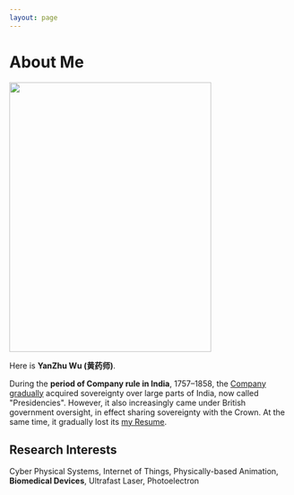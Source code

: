 ```yaml
---
layout: page
---
```


# About Me

<img src="https://cerulean0242.github.io/wuyanzhu.jpg" class="floatpic" width="360" height="480">

Here is **YanZhu Wu (黄药师)**.


During the **period of Company rule in India**, 1757–1858, the [Company gradually](https://en.wikipedia.org/wiki/Presidencies_and_provinces_of_British_India) acquired sovereignty over large parts of India, now called "Presidencies". However, it also increasingly came under British government oversight, in effect sharing sovereignty with the Crown. At the same time, it gradually lost its [my Resume](https://cerulean0242.github.io/pdfViewer/web/viewer.html?file=https://cerulean0242.github.io/file/Resume-wuyanzhu.pdf).


## Research Interests

Cyber Physical Systems, Internet of Things, Physically-based Animation, **Biomedical Devices**, Ultrafast Laser, Photoelectron

<br>

<br>

<br>

<br>
